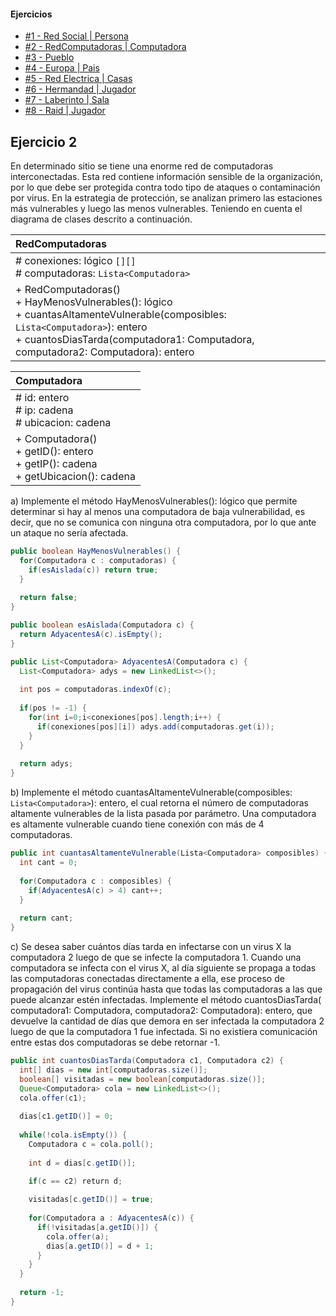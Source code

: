 #### Ejercicios
* [#1 - Red Social | Persona](exercise-01.md)
* [#2 - RedComputadoras | Computadora](exercise-02.md)
* [#3 - Pueblo](exercise-03.md)
* [#4 - Europa | Pais](exercise-04.md)
* [#5 - Red Electrica | Casas](exercise-05.md)
* [#6 - Hermandad | Jugador](exercise-06.md)
* [#7 - Laberinto | Sala](exercise-07.md)
* [#8 - Raid | Jugador](exercise-08.md)

## Ejercicio 2
En determinado sitio se tiene una enorme red de computadoras interconectadas. Esta red contiene información sensible de la organización, por lo que debe ser protegida contra todo tipo de ataques o contaminación por virus. En la estrategia de protección, se analizan primero las estaciones más vulnerables y luego las menos vulnerables. Teniendo en cuenta el diagrama de clases descrito a continuación.

| RedComputadoras                                                                                                                                                                                                           |
| :------------------------------------------------------------------------------------------------------------------------------------------------------------------------------------------------------------------------ |
| # conexiones: lógico `[][]`<br># computadoras: `Lista<Computadora>`                                                                                                                                                       |
| + RedComputadoras()<br>+ HayMenosVulnerables(): lógico<br>+ cuantasAltamenteVulnerable(composibles: <br>`Lista<Computadora>`): entero<br>+ cuantosDiasTarda(computadora1: Computadora, computadora2: Computadora): entero |

| Computadora                                                                           |
| :------------------------------------------------------------------------------------ |
| # id: entero<br># ip: cadena<br># ubicacion: cadena                                   |
| + Computadora()<br>+ getID(): entero<br>+ getIP(): cadena<br>+ getUbicacion(): cadena |

a) Implemente el método HayMenosVulnerables(): lógico que permite determinar si hay al menos una computadora de baja vulnerabilidad, es decir, que no se comunica con ninguna otra computadora, por lo que ante un ataque no sería afectada.
```java
public boolean HayMenosVulnerables() {
  for(Computadora c : computadoras) {
    if(esAislada(c)) return true;
  }
  
  return false;
}

public boolean esAislada(Computadora c) {
  return AdyacentesA(c).isEmpty();
}

public List<Computadora> AdyacentesA(Computadora c) {
  List<Computadora> adys = new LinkedList<>();
  
  int pos = computadoras.indexOf(c);
  
  if(pos != -1) {
    for(int i=0;i<conexiones[pos].length;i++) {
      if(conexiones[pos][i]) adys.add(computadoras.get(i));
    }
  }
  
  return adys;
}
```

b) Implemente el método cuantasAltamenteVulnerable(composibles: `Lista<Computadora>`): entero, el cual retorna el número de computadoras altamente vulnerables de la lista pasada por parámetro. Una computadora es altamente vulnerable cuando tiene conexión con más de 4 computadoras.
```java
public int cuantasAltamenteVulnerable(Lista<Computadora> composibles) {
  int cant = 0;
  
  for(Computadora c : composibles) {
    if(AdyacentesA(c) > 4) cant++;
  }
  
  return cant;
}
```

c) Se desea saber cuántos días tarda en infectarse con un virus X la computadora 2 luego de que se infecte la computadora 1. Cuando una computadora se infecta con el virus X, al día siguiente se propaga a todas las computadoras conectadas directamente a ella, ese proceso de propagación del virus continúa hasta que todas las computadoras a las que puede alcanzar estén infectadas. Implemente el método cuantosDiasTarda( computadora1: Computadora, computadora2: Computadora): entero, que devuelve la cantidad de días que demora en ser infectada la computadora 2 luego de que la computadora 1 fue infectada. Si no existiera comunicación entre estas dos computadoras se debe retornar -1.
```java
public int cuantosDiasTarda(Computadora c1, Computadora c2) {
  int[] dias = new int[computadoras.size()];
  boolean[] visitadas = new boolean[computadoras.size()];
  Queue<Computadora> cola = new LinkedList<>();
  cola.offer(c1);
  
  dias[c1.getID()] = 0;
    
  while(!cola.isEmpty()) {
    Computadora c = cola.poll();
    
    int d = dias[c.getID()];
    
    if(c == c2) ​return d;

    visitadas[c.getID()] = true;
    
    for(Computadora a : AdyacentesA(c)) {
      if(!visitadas[a.getID()]) {
        cola.offer(a);
        dias[a.getID()] = d + 1;
      }
    }
  }
  
  return -1;
}

```

